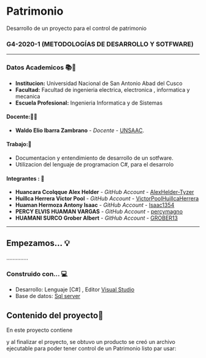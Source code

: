 # Patrimonio
Desarrollo de un proyecto para el control de patrimonio
### G4-2020-1 (METODOLOGÍAS DE DESARROLLO Y SOTFWARE)
---

### Datos Academicos 📚📓

- **Institucion:** Universidad Nacional de San Antonio Abad del Cusco
- **Facultad:** Facultad de ingenieria electrica, electronica , informatica y mecanica
- **Escuela Profesional:** Ingenieria Informatica y de Sistemas

#### Docente:👩‍🏫
- **Waldo Elio Ibarra Zambrano** - _Docente_ - [UNSAAC](https://drive.google.com/file/d/1VR8JxXKwy0-WJTPu9WGeE0M0qoxSiwNl/view).

#### Trabajo:📂

- Documentacion y entendimiento de desarrollo de un sotfware.
- Utilizacion del lenguaje de programacion C#, para el desarrolo

#### Integrantes : 📌

- **Huancara Ccolqque Alex Helder** - _GitHub Account_ - [AlexHelder-Tyzer](https://github.com/AlexHelder-Tyzer)
- **Huillca Herrera Victor Pool** - _GitHub Account_ - [VictorPoolHuillcaHerrera](https://github.com/VictorPoolHuillcaHerrera)
- **Huaman Hermoza Antony Isaac** - _GitHub Account_ - [Isaac1354](https://github.com/Isaac1354)
- **PERCY ELVIS HUAMAN VARGAS** - _GitHub Account_ - [percymagno](https://github.com/percymagno)
- **HUAMANI SURCO Grober Albert** - _GitHub Account_ - [GROBER13](https://github.com/GROBER13)

---
## Empezamos... 💡

..............

### Construido con... 💻

- Desarrollo: Lenguaje [C#] , Editor [Visual Studio](https://visualstudio.microsoft.com/es/vs/)
- Base de datos: [Sql server](https://www.microsoft.com/es-es/sql-server/sql-server-downloads)

## Contenido del proyecto📃

En este proyecto contiene 


y al finalizar el proyecto, se obtuvo un producto se creó un archivo ejecutable para poder tener control de un Patrimonio listo par usar:

